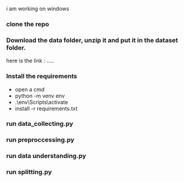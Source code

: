 i am working on windows
### clone the repo 
### Download the data folder, unzip it and put it in the dataset folder.
here is the link : .....
### Install the requirements 
* open a cmd 
* python -m venv env
* .\env\Scripts\activate
* install -r requirements.txt
### run data_collecting.py
### run preproccessing.py
### run data understanding.py
### run splitting.py

